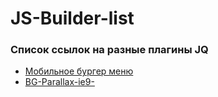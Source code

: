 # JS-Builder-list

<h3>Список ссылок на разные плагины JQ</h3>

<ul>
  <li><a href="https://github.com/Smile3D/Mobile-Burger-Menu">Мобильное бургер меню</a></li>
  <li><a href="https://github.com/Smile3D/BG-Parallax-ie9-">BG-Parallax-ie9-</a></li>
</ul>
